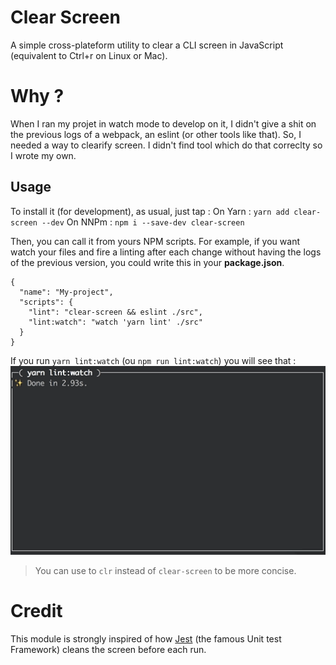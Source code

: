 Clear Screen
===

A simple cross-plateform utility to clear a CLI screen in JavaScript (equivalent to Ctrl+r on Linux or Mac).

# Why ?

When I ran my projet in watch mode to develop on it, I didn't give a shit on the previous logs of a webpack, an eslint (or other tools like that). So, I needed a way to clearify screen. I didn't find tool which do that correclty so I wrote my own.

## Usage

To install it (for development), as usual, just tap :
On Yarn : `yarn add clear-screen --dev`
On NNPm : `npm i --save-dev clear-screen`

Then, you can call it from yours NPM scripts.
For example, if you want watch your files and fire a linting after each change without having the logs of the previous version, you could write this in your **package.json**.

```
{
  "name": "My-project",
  "scripts": {
    "lint": "clear-screen && eslint ./src",
    "lint:watch": "watch 'yarn lint' ./src"
  }
}
```

If you run `yarn lint:watch` (ou `npm run lint:watch`) you will see that :
![clear-screen in action](./clean-screen.gif)

> You can use to `clr` instead of `clear-screen` to be more concise.

# Credit

This module is strongly inspired of how [Jest](https://facebook.github.io/jest/) (the famous Unit test Framework) cleans the screen before each run.